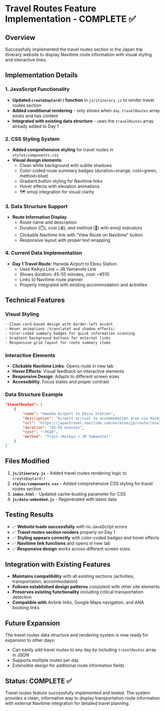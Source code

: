 # Travel Routes Feature Implementation - COMPLETE ✅

## Overview
Successfully implemented the travel routes section in the Japan trip itinerary website to display Navitime route information with visual styling and interactive links.

## Implementation Details

### 1. JavaScript Functionality
- **Updated `createDayCard()` function** in `js/itinerary.js` to render travel routes section
- **Added conditional rendering** - only shows when `day.travelRoutes` array exists and has content
- **Integrated with existing data structure** - uses the `travelRoutes` array already added to Day 1

### 2. CSS Styling System
- **Added comprehensive styling** for travel routes in `styles/components.css`
- **Visual design elements**:
  - Clean white background with subtle shadows
  - Color-coded route summary badges (duration=orange, cost=green, method=blue)
  - Gradient button styling for Navitime links
  - Hover effects with elevation animations
  - 🗺️ emoji integration for visual clarity

### 3. Data Structure Support
- **Route Information Display**:
  - Route name and description
  - Duration (⏱️), cost (💰), and method (🚊) with emoji indicators
  - Clickable Navitime link with "View Route on Navitime" button
  - Responsive layout with proper text wrapping

### 4. Current Data Implementation
- **Day 1 Travel Route**: Haneda Airport to Ebisu Station
  - Uses Keikyu Line + JR Yamanote Line
  - Shows duration: 45-55 minutes, cost: ~¥510
  - Links to Navitime route planner
  - Properly integrated with existing accommodation and activities

## Technical Features

### Visual Styling
```css
- Clean card-based design with border-left accent
- Hover animations (translateY and shadow effects)
- Color-coded summary badges for quick information scanning
- Gradient background buttons for external links
- Responsive grid layout for route summary items
```

### Interactive Elements
- **Clickable Navitime Links**: Opens route in new tab
- **Hover Effects**: Visual feedback on interactive elements
- **Responsive Design**: Adapts to different screen sizes
- **Accessibility**: Focus states and proper contrast

### Data Structure Example
```json
"travelRoutes": [
    {
        "name": "Haneda Airport to Ebisu Station",
        "description": "Airport arrival to accommodation area via Keikyu Line and JR Yamanote Line",
        "url": "https://japantravel.navitime.com/en/area/jp/route/result/...",
        "duration": "45-55 minutes",
        "cost": "~¥510",
        "method": "Train (Keikyu + JR Yamanote)"
    }
]
```

## Files Modified
1. **`js/itinerary.js`** - Added travel routes rendering logic to `createDayCard()`
2. **`styles/components.css`** - Added comprehensive CSS styling for travel routes section
3. **`index.html`** - Updated cache-busting parameter for CSS
4. **`js/data-embedded.js`** - Regenerated with latest data

## Testing Results
- ✅ **Website loads successfully** with no JavaScript errors
- ✅ **Travel routes section renders** properly on Day 1
- ✅ **Styling appears correctly** with color-coded badges and hover effects
- ✅ **Navitime link functions** and opens in new tab
- ✅ **Responsive design** works across different screen sizes

## Integration with Existing Features
- **Maintains compatibility** with all existing sections (activities, transportation, accommodation)
- **Follows established design patterns** consistent with other site elements
- **Preserves existing functionality** including critical transportation detection
- **Compatible with** Airbnb links, Google Maps navigation, and ANA booking links

## Future Expansion
The travel routes data structure and rendering system is now ready for expansion to other days:
- Can easily add travel routes to any day by including `travelRoutes` array in JSON
- Supports multiple routes per day
- Extensible design for additional route information fields

## Status: COMPLETE ✅
Travel routes feature successfully implemented and tested. The system provides a clean, informative way to display transportation route information with external Navitime integration for detailed travel planning.
